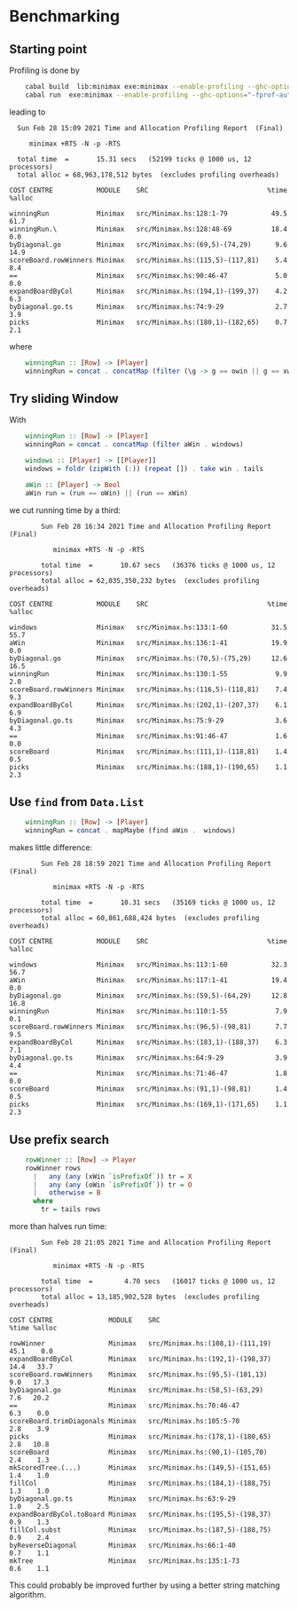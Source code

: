 # Benchmarking

## Starting point

Profiling is done by

```bash
    cabal build  lib:minimax exe:minimax --enable-profiling --ghc-options="-fprof-auto"
    cabal run  exe:minimax --enable-profiling --ghc-options="-fprof-auto"  -- +RTS -p
```

leading to

      Sun Feb 28 15:09 2021 Time and Allocation Profiling Report  (Final)

         minimax +RTS -N -p -RTS

      total time  =       15.31 secs   (52199 ticks @ 1000 us, 12 processors)
      total alloc = 68,963,178,512 bytes  (excludes profiling overheads)

    COST CENTRE           MODULE    SRC                              %time %alloc

    winningRun            Minimax   src/Minimax.hs:128:1-79           49.5   61.7
    winningRun.\          Minimax   src/Minimax.hs:128:48-69          18.4    0.0
    byDiagonal.go         Minimax   src/Minimax.hs:(69,5)-(74,29)      9.6   14.9
    scoreBoard.rowWinners Minimax   src/Minimax.hs:(115,5)-(117,81)    5.4    8.4
    ==                    Minimax   src/Minimax.hs:90:46-47            5.0    0.0
    expandBoardByCol      Minimax   src/Minimax.hs:(194,1)-(199,37)    4.2    6.3
    byDiagonal.go.ts      Minimax   src/Minimax.hs:74:9-29             2.7    3.9
    picks                 Minimax   src/Minimax.hs:(180,1)-(182,65)    0.7    2.1

where

```haskell
    winningRun :: [Row] -> [Player]
    winningRun = concat . concatMap (filter (\g -> g == owin || g == xwin) . group)
```

## Try sliding Window

With

```haskell
    winningRun :: [Row] -> [Player]
    winningRun = concat . concatMap (filter aWin . windows)

    windows :: [Player] -> [[Player]]
    windows = foldr (zipWith (:)) (repeat []) . take win . tails

    aWin :: [Player] -> Bool
    aWin run = (run == oWin) || (run == xWin)
```

we cut running time by a third:

            Sun Feb 28 16:34 2021 Time and Allocation Profiling Report  (Final)

               minimax +RTS -N -p -RTS

            total time  =       10.67 secs   (36376 ticks @ 1000 us, 12 processors)
            total alloc = 62,035,350,232 bytes  (excludes profiling overheads)

    COST CENTRE           MODULE    SRC                              %time %alloc

    windows               Minimax   src/Minimax.hs:133:1-60           31.5   55.7
    aWin                  Minimax   src/Minimax.hs:136:1-41           19.9    0.0
    byDiagonal.go         Minimax   src/Minimax.hs:(70,5)-(75,29)     12.6   16.5
    winningRun            Minimax   src/Minimax.hs:130:1-55            9.9    2.0
    scoreBoard.rowWinners Minimax   src/Minimax.hs:(116,5)-(118,81)    7.4    9.3
    expandBoardByCol      Minimax   src/Minimax.hs:(202,1)-(207,37)    6.1    6.9
    byDiagonal.go.ts      Minimax   src/Minimax.hs:75:9-29             3.6    4.3
    ==                    Minimax   src/Minimax.hs:91:46-47            1.6    0.0
    scoreBoard            Minimax   src/Minimax.hs:(111,1)-(118,81)    1.4    0.5
    picks                 Minimax   src/Minimax.hs:(188,1)-(190,65)    1.1    2.3

## Use `find` from `Data.List`

```haskell
    winningRun :: [Row] -> [Player]
    winningRun = concat . mapMaybe (find aWin .  windows)
```

makes little difference:

            Sun Feb 28 18:59 2021 Time and Allocation Profiling Report  (Final)

               minimax +RTS -N -p -RTS

            total time  =       10.31 secs   (35169 ticks @ 1000 us, 12 processors)
            total alloc = 60,861,688,424 bytes  (excludes profiling overheads)

    COST CENTRE           MODULE    SRC                              %time %alloc

    windows               Minimax   src/Minimax.hs:113:1-60           32.3   56.7
    aWin                  Minimax   src/Minimax.hs:117:1-41           19.4    0.0
    byDiagonal.go         Minimax   src/Minimax.hs:(59,5)-(64,29)     12.8   16.8
    winningRun            Minimax   src/Minimax.hs:110:1-55            7.9    0.1
    scoreBoard.rowWinners Minimax   src/Minimax.hs:(96,5)-(98,81)      7.7    9.5
    expandBoardByCol      Minimax   src/Minimax.hs:(183,1)-(188,37)    6.3    7.1
    byDiagonal.go.ts      Minimax   src/Minimax.hs:64:9-29             3.9    4.4
    ==                    Minimax   src/Minimax.hs:71:46-47            1.8    0.0
    scoreBoard            Minimax   src/Minimax.hs:(91,1)-(98,81)      1.4    0.5
    picks                 Minimax   src/Minimax.hs:(169,1)-(171,65)    1.1    2.3

## Use prefix search

```haskell
    rowWinner :: [Row] -> Player
    rowWinner rows
      |   any (any (xWin `isPrefixOf`)) tr = X
      |   any (any (oWin `isPrefixOf`)) tr = O
      |   otherwise = B
      where
        tr = tails rows
```

more than halves run time:

            Sun Feb 28 21:05 2021 Time and Allocation Profiling Report  (Final)

               minimax +RTS -N -p -RTS

            total time  =        4.70 secs   (16017 ticks @ 1000 us, 12 processors)
            total alloc = 13,185,902,528 bytes  (excludes profiling overheads)

    COST CENTRE              MODULE    SRC                              %time %alloc

    rowWinner                Minimax   src/Minimax.hs:(108,1)-(111,19)   45.1    0.0
    expandBoardByCol         Minimax   src/Minimax.hs:(192,1)-(198,37)   14.4   33.7
    scoreBoard.rowWinners    Minimax   src/Minimax.hs:(95,5)-(101,13)     9.0   17.3
    byDiagonal.go            Minimax   src/Minimax.hs:(58,5)-(63,29)      7.6   20.2
    ==                       Minimax   src/Minimax.hs:70:46-47            6.3    0.0
    scoreBoard.trimDiagonals Minimax   src/Minimax.hs:105:5-70            2.8    3.9
    picks                    Minimax   src/Minimax.hs:(178,1)-(180,65)    2.8   10.8
    scoreBoard               Minimax   src/Minimax.hs:(90,1)-(105,70)     2.4    1.3
    mkScoredTree.(...)       Minimax   src/Minimax.hs:(149,5)-(151,65)    1.4    1.0
    fillCol                  Minimax   src/Minimax.hs:(184,1)-(188,75)    1.3    1.0
    byDiagonal.go.ts         Minimax   src/Minimax.hs:63:9-29             1.0    2.5
    expandBoardByCol.toBoard Minimax   src/Minimax.hs:(195,5)-(198,37)    0.9    1.3
    fillCol.subst            Minimax   src/Minimax.hs:(187,5)-(188,75)    0.9    2.4
    byReverseDiagonal        Minimax   src/Minimax.hs:66:1-40             0.7    1.1
    mkTree                   Minimax   src/Minimax.hs:135:1-73            0.6    1.1

This could probably be improved further by using a better string matching
algorithm.  

